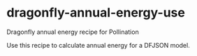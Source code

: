 # dragonfly-annual-energy-use
Dragonfly annual energy recipe for Pollination

Use this recipe to calculate annual energy for a DFJSON model.
